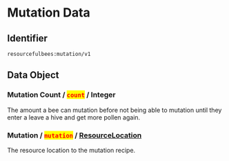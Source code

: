 # Mutation Data

## Identifier

```
resourcefulbees:mutation/v1
```

## Data Object

### Mutation Count / <mark style="color:red;">`count`</mark> / Integer

The amount a bee can mutation before not being able to mutation until they enter a leave a hive and get more pollen again.

### Mutation / <mark style="color:red;">`mutation`</mark> / [ResourceLocation](https://minecraft.fandom.com/wiki/Resource\_location)

The resource location to the mutation recipe.
